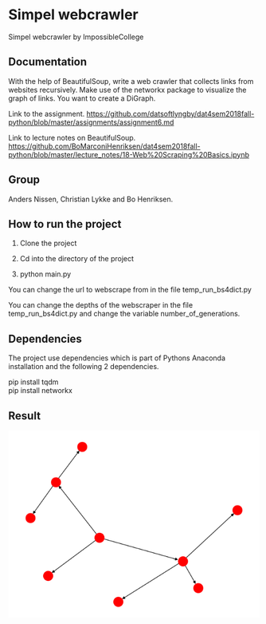 # Simpel webcrawler
Simpel webcrawler by ImpossibleCollege

## Documentation  
With the help of BeautifulSoup, write a web crawler that collects links from websites recursively. Make use of the networkx package to visualize the graph of links. You want to create a DiGraph.  

Link to the assignment. https://github.com/datsoftlyngby/dat4sem2018fall-python/blob/master/assignments/assignment6.md  

Link to lecture notes on BeautifulSoup. https://github.com/BoMarconiHenriksen/dat4sem2018fall-python/blob/master/lecture_notes/18-Web%20Scraping%20Basics.ipynb  

## Group
Anders Nissen, Christian Lykke and Bo Henriksen.  

## How to run the project
1. Clone the project

2. Cd into the directory of the project

3. python main.py

You can change the url to webscrape from in the file temp_run_bs4dict.py  

You can change the depths of the webscraper in the file temp_run_bs4dict.py and change the variable number_of_generations.  

## Dependencies
The project use dependencies which is part of Pythons Anaconda installation and the following 2 dependencies.

pip install tqdm  
pip install networkx  

## Result

![alt text](https://github.com/Weiqifan1/simpel_webcrawl/blob/developer/Figure_1_dont_delete.png)  

